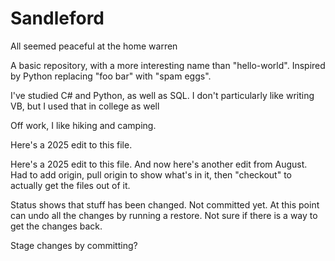 # Sandleford
All seemed peaceful at the home warren 

A basic repository, with a more interesting name than "hello-world". Inspired by Python replacing "foo bar" with "spam eggs". 

I've studied C# and Python, as well as SQL. I don't particularly like writing VB, but I used that in college as well

Off work, I like hiking and camping. 

Here's a 2025 edit to this file.

Here's a 2025 edit to this file. And now here's another edit from August. Had to add origin, pull origin to show what's in it, then "checkout" to actually get the files out of it. 

Status shows that stuff has been changed. Not committed yet. At this point can undo all the changes by running a restore. Not sure if there is a way to get the changes back. 

Stage changes by committing? 